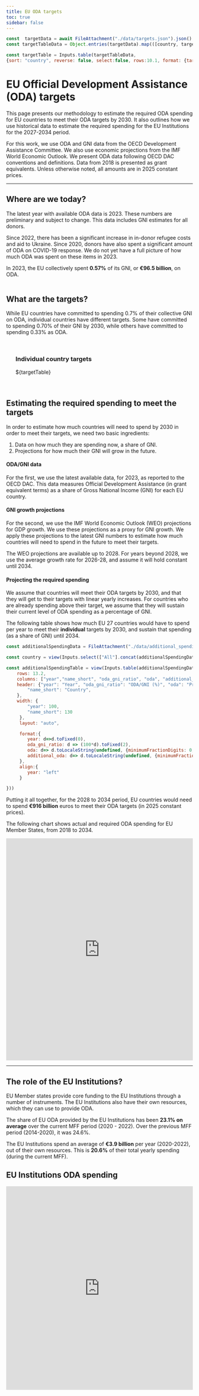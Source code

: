 ```yaml
---
title: EU ODA targets
toc: true
sidebar: false
---
```



```js
const  targetData = await FileAttachment("./data/targets.json").json()
const targetTableData = Object.entries(targetData).map(([country, target]) => ({country, target}))
```

```js display
const targetTable = Inputs.table(targetTableData,
{sort: "country", reverse: false, select:false, rows:10.1, format: {target: d3.format(".2%")}})
```


# EU Official Development Assistance (ODA) targets

This page presents our methodology to estimate the required ODA spending for EU countries to meet their ODA targets by 2030. It also outlines how we use historical data to estimate the required spending for the EU Institutions for the 2027-2034 period.

<div class="note">
For this work, we use ODA and GNI data from the OECD Development Assistance Committee. We also use economic projections from the IMF World Economic Outlook. We present ODA data following OECD DAC conventions and definitions. Data from 2018 is presented as grant equivalents. Unless otherwise noted, all amounts are in 2025 constant prices.
</div>

---

## Where are we today?
The latest year with available ODA data is 2023. These numbers are preliminary and subject to change. This data includes GNI estimates for all donors.

Since 2022, there has been a significant increase in in-donor refugee costs and aid to Ukraine. Since 2020, donors have also spent a significant amount of ODA on COVID-19 response. We do not yet have a full picture of how much ODA was spent on these items in 2023.

In 2023, the EU collectively spent **0.57%** of its GNI, or **€96.5 billion**, on ODA.  
<br>

## What are the targets?

While EU countries have committed to spending 0.7% of their collective GNI on ODA, individual countries have different targets. Some have committed to spending 0.70% of their GNI by 2030, while others have committed to spending 0.33% as ODA.

<br>

<div style="max-width:440px; margin-left:5%">
<h3>Individual country targets</h3>
${targetTable}
</div>

<br>
<br>


## Estimating the required spending to meet the targets

In order to estimate how much countries will need to spend by 2030 in order to meet their targets, we need two basic ingredients:
1. Data on how much they are spending now, a share of GNI.
2. Projections for how much their GNI will grow in the future.

#### ODA/GNI data
For the first, we use the latest available data, for 2023, as reported to the OECD DAC. This data measures Official Development Assistance (in grant equivalent terms) as a share of Gross National Income (GNI) for each EU country.

#### GNI growth projections
For the second, we use the IMF World Economic Outlook (WEO) projections for GDP growth. We use these projections as a proxy for GNI growth. We apply these projections to the latest GNI numbers to estimate how much countries will need to spend in the future to meet their targets.

The WEO projections are available up to 2028. For years beyond 2028, we use the average growth rate for 2026-28, and assume it will hold constant until 2034.

#### Projecting the required spending
We assume that countries will meet their ODA targets by 2030, and that they will get to their targets with linear yearly increases. For countries who are already spending above their target, we assume that they will sustain their current level of ODA spending as a percentage of GNI.

The following table shows how much EU 27 countries would have to spend per year to meet their **individual** targets by 2030, and sustain that spending (as a share of GNI) until 2034. 


```js
const additionalSpendingData = FileAttachment("./data/additional_spending_yearly.csv").csv({typed:true})
```

```js
const country = view(Inputs.select(["All"].concat(additionalSpendingData.map(d=>d.name_short)), {value: "All", label: "Select a country", unique: true, sort:true}));
```


<div class="card" style="max-width: 720px; padding: 0;">

```js
const additionalSpendingTable = view(Inputs.table(additionalSpendingData.filter(d => d.indicator == "Full" && d.name_short == country || country=="All"),{
    rows: 13.2,
    columns: ["year","name_short", "oda_gni_ratio", "oda", "additional_oda"],
    header: {"year": "Year", "oda_gni_ratio": "ODA/GNI (%)", "oda": "Projected ODA", "additional_oda": "Additional ODA",
        "name_short": "Country",
    },
    width: {
        "year": 100,
        "name_short": 130
     },
     layout: "auto",

     format:{
        year: d=>d.toFixed(0),
        oda_gni_ratio: d => (100*d).toFixed(2),
        oda: d=> d.toLocaleString(undefined, {minimumFractionDigits: 0, maximumFractionDigits: 1})+"m",
        additional_oda: d=> d.toLocaleString(undefined, {minimumFractionDigits: 0, maximumFractionDigits: 1})+"m",
     },
     align:{
        year: "left"
     }

}))
```

</div>

Putting it all together, for the 2028 to 2034 period, EU countries would need to spend **€916 billion** euros to meet their ODA targets (in 2025 constant prices).

The following chart shows actual and required ODA spending for EU Member States, from 2018 to 2034.

<div class="card" style="max-width: 720px; padding: 0;">
<iframe src='https://flo.uri.sh/visualisation/19898927/embed' title='Interactive or visual content' class='flourish-embed-iframe' frameborder='0' scrolling='no' style='width:100%;height:600px;' sandbox='allow-same-origin allow-forms allow-scripts allow-downloads allow-popups allow-popups-to-escape-sandbox allow-top-navigation-by-user-activation'></iframe>
</div>


---

## The role of the EU Institutions?



EU Member states provide core funding to the EU Institutions through a number of instruments. The EU Institutions also have their own resources, which they can use to provide ODA.

The share of EU ODA provided by the EU Institutions has been **23.1% on average** over the current MFF period (2020 - 2022). Over the previous MFF period (2014-2020), it was 24.6%.

The EU Institutions spend an average of **€3.9 billion** per year (2020-2022), out of their own resources. This is **20.6%** of their total yearly spending (during the current MFF).

<div class="card" style="max-width: 640px;">

## EU Institutions ODA spending

<iframe src='https://flo.uri.sh/visualisation/19459650/embed' title='Interactive or visual content' class='flourish-embed-iframe' frameborder='0' scrolling='no' style='width:100%;height:550px;' sandbox='allow-same-origin allow-forms allow-scripts allow-downloads allow-popups allow-popups-to-escape-sandbox allow-top-navigation-by-user-activation'></iframe>
</div>
